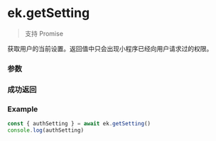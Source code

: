 # ek.getSetting

> <Icon type="success" /> 支持 Promise

获取用户的当前设置。返回值中只会出现小程序已经向用户请求过的权限。

### 参数

<Props options />

### 成功返回

<Results :data="results" />

### Example

```ts
const { authSetting } = await ek.getSetting()
console.log(authSetting)
```

<script setup>
const results = [
  {
    name: 'authSetting',
    type: '[x: string]: boolean',
    desc: `<a target='_black' href='/api/open/auth/scope.html'>用户授权</a>`,
    version: '0.1.0',
  },
]
</script>
